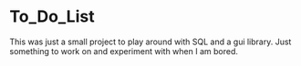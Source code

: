 # To_Do_List

This was just a small project to play around with SQL and a gui library. 
Just something to work on and experiment with when I am bored.
